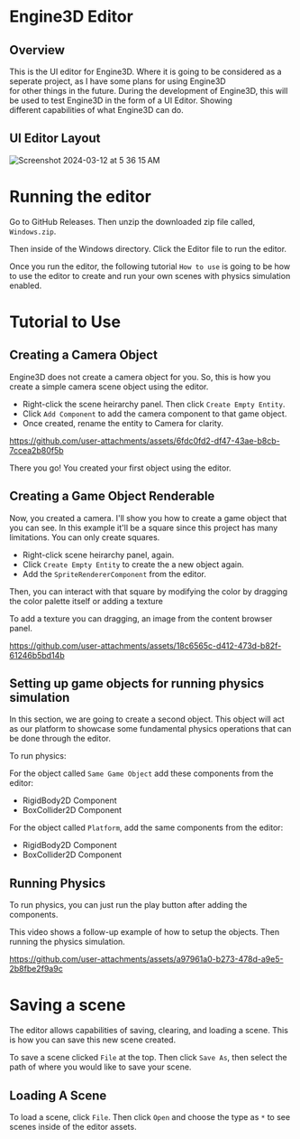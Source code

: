 # Engine3D Editor

## Overview
This is the UI editor for Engine3D. Where it is going to be considered as a seperate project, as I have some plans for using Engine3D \
for other things in the future. During the development of Engine3D, this will be used to test Engine3D in the form of a UI Editor. Showing \
different capabilities of what Engine3D can do.

## UI Editor Layout
![Screenshot 2024-03-12 at 5 36 15 AM](https://github.com/SpinnerX/Engine3D-Editor/assets/56617292/fd0f8aa1-aeb7-441b-bd12-21aead8600dd)


# Running the editor

Go to GitHub Releases. Then unzip the downloaded zip file called, `Windows.zip`.

Then inside of the Windows directory. Click the Editor file to run the editor.

Once you run the editor, the following tutorial `How to use` is going to be how to use the editor to create and run your own scenes with physics simulation enabled.

# Tutorial to Use

## Creating a Camera Object

Engine3D does not create a camera object for you. So, this is how you create a simple camera scene object using the editor.

* Right-click the scene heirarchy panel. Then click `Create Empty Entity`.
* Click `Add Component` to add the camera component to that game object.
* Once created, rename the entity to Camera for clarity.

https://github.com/user-attachments/assets/6fdc0fd2-df47-43ae-b8cb-7ccea2b80f5b

There you go! You created your first object using the editor.

## Creating a Game Object Renderable

Now, you created a camera. I'll show you how to create a game object that you can see. In this example it'll be a square since this project has many limitations. You can only create squares.

* Right-click scene heirarchy panel, again.
* Click `Create Empty Entity` to create the a new object again.
* Add the `SpriteRendererComponent` from the editor.

Then, you can interact with that square by modifying the color by dragging the color palette itself or adding a texture

To add a texture you can dragging, an image from the content browser panel.

https://github.com/user-attachments/assets/18c6565c-d412-473d-b82f-61246b5bd14b

## Setting up game objects for running physics simulation

In this section, we are going to create a second object. This object will act as our platform to showcase some fundamental physics operations that can be done through the editor.

To run physics:

For the object called `Same Game Object` add these components from the editor:
* RigidBody2D Component
* BoxCollider2D Component

For the object called `Platform`, add the same components from the editor:
* RigidBody2D Component
* BoxCollider2D Component

## Running Physics

To run physics, you can just run the play button after adding the components.

This video shows a follow-up example of how to setup the objects. Then running the physics simulation.


https://github.com/user-attachments/assets/a97961a0-b273-478d-a9e5-2b8fbe2f9a9c

# Saving a scene

The editor allows capabilities of saving, clearing, and loading a scene. This is how you can save this new scene created.

To save a scene clicked `File` at the top. Then click `Save As`, then select the path of where you would like to save your scene.

## Loading A Scene

To load a scene, click `File`. Then click `Open` and choose the type as `*` to see scenes inside of the editor assets.



